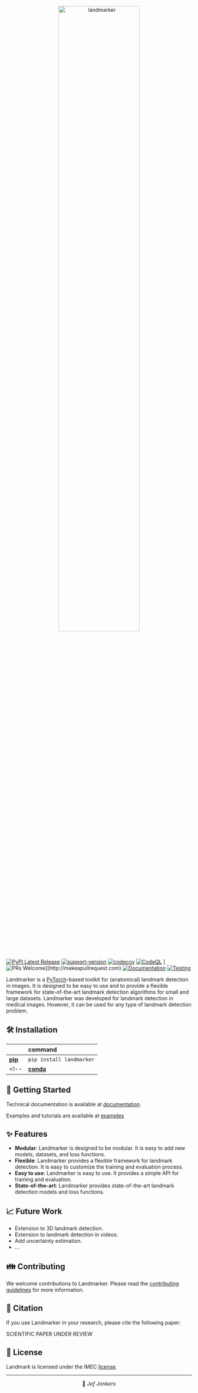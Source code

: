 <p align="center">
    <a href="https://predict-idlab.github.io/landmarker">
        <img alt="landmarker" src="https://raw.githubusercontent.com/predict-idlab/landmarker/main/docs/_static/images/logo.svg" width="66%">
    </a>
</p>

[![PyPI Latest Release](https://img.shields.io/pypi/v/landmarker.svg)](https://pypi.org/project/landmarker/)
[![support-version](https://img.shields.io/badge/python-3.10%20%7C%203.11-blue)](https://pypi.org/project/landmarker/)
[![codecov](https://img.shields.io/codecov/c/github/predict-idlab/landmarker?logo=codecov)](https://codecov.io/gh/predict-idlab/landmarker)
[![CodeQL](https://github.com/predict-idlab/landmarker/actions/workflows/codeql.yml/badge.svg)](https://github.com/predict-idlab/landmarker/actions/workflows/codeql.yml)
[![PRs Welcome](https://img.shields.io/badge/PRs-welcome-brightgreen.svg?)](http://makeapullrequest.com)
[![Documentation](https://github.com/predict-idlab/landmarker/actions/workflows/documentation.yml/badge.svg)](https://predict-idlab.github.io/landmarker/)
[![Testing](https://github.com/predict-idlab/landmarker/actions/workflows/tests.yml/badge.svg)](https://github.com/predict-idlab/landmarker/actions/workflows/tests.yml)


Landmarker is a [PyTorch](https://pytorch.org/)-based toolkit for (anatomical) landmark detection in images. It is designed to be easy to use and to provide a flexible framework for state-of-the-art landmark detection algorithms for small and large datasets. Landmarker was developed for landmark detection in medical images. However, it can be used for any type of landmark detection problem.

## 🛠️ Installation

|                                                      | command                               |
| :--------------------------------------------------- | :------------------------------------ |
| [**pip**](https://pypi.org/project/landmarker)          | `pip install landmarker`                  |
<!-- | [**conda**](https://anaconda.org/conda-forge/landmarker) | `conda install -c conda-forge landmarker` | -->

## 🚀 Getting Started
Technical documentation is available at [documentation](https://predict-idlab.github.io/landmarker/).

Examples and tutorials are available at [examples](https://predict-idlab.github.io/landmarker/examples/index.html)

## ✨ Features
- **Modular**: Landmarker is designed to be modular. It is easy to add new models, datasets, and loss functions.
- **Flexible**: Landmarker provides a flexible framework for landmark detection. It is easy to customize the training and evaluation process.
- **Easy to use**: Landmarker is easy to use. It provides a simple API for training and evaluation.
- **State-of-the-art**: Landmarker provides state-of-the-art landmark detection models and loss functions.

## 📈 Future Work
- Extension to 3D landmark detection.
- Extension to landmark detection in videos.
- Add uncertainty estimation.
- ...

 ## 👪 Contributing

We welcome contributions to Landmarker. Please read the [contributing guidelines](CONTRIBUTING.md) for more information.

## 📖 Citation
If you use Landmarker in your research, please cite the following paper:

SCIENTIFIC PAPER UNDER REVIEW

## 📝 License
Landmark is licensed under the IMEC [license](LICENSE).

---

<p align="center">
👤 <i>Jef Jonkers</i>
</p>